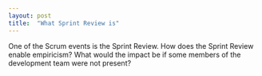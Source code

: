 ```yaml
---
layout: post
title:  "What Sprint Review is"
---
```


One of the Scrum events is the Sprint Review. How does the Sprint Review enable empiricism? What would the impact be if some members of the development team were not present?